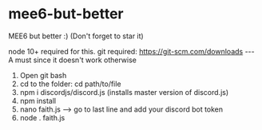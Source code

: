 # mee6-but-better
MEE6 but better :) (Don't forget to star it)

node 10+ required for this.
git required: https://git-scm.com/downloads --- A must since it doesn't work otherwise

1. Open git bash
2. cd to the folder: cd path/to/file
3. npm i discordjs/discord.js (installs master version of discord.js)
4. npm install 
5. nano faith.js --> go to last line and add your discord bot token
5. node . faith.js
